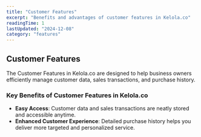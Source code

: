 ```yaml
---
title: "Customer Features"
excerpt: "Benefits and advantages of customer features in Kelola.co"
readingTime: 1
lastUpdated: "2024-12-08"
category: "features"
---
```


## Customer Features

The Customer Features in Kelola.co are designed to help business owners efficiently manage customer data, sales transactions, and purchase history.

### Key Benefits of Customer Features in Kelola.co

- **Easy Access**: Customer data and sales transactions are neatly stored and accessible anytime.
- **Enhanced Customer Experience**: Detailed purchase history helps you deliver more targeted and personalized service.